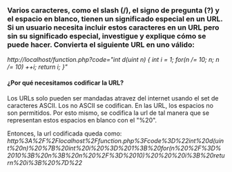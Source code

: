 ### Varios caracteres, como el slash (/), el signo de pregunta (?) y el espacio en blanco, tienen un significado especial en un URL. Si un usuario necesita incluir estos caracteres en un URL pero sin su significado especial, investigue y explique cómo se puede hacer. Convierta el siguiente URL en uno válido:


_http://localhost/function.php?code="int d(uint n) { int i = 1; for(n /= 10; n; n /= 10) ++i; return i; }"_


#### ¿Por qué necesitamos codificar la URL?
Los URLs  solo pueden ser mandadas atravez del internet usando el set de caracteres ASCII. Los no ASCII se codifican.
En las URL, los espacios no son permitidos. Por esto mismo, se codifica la url de tal manera que se representan estos espacios en blanco  con el  "%20".

Entonces, la url codificada queda como:   
_http%3A%2F%2Flocalhost%2Ffunction.php%3Fcode%3D%22int%20d(uint%20n)%20%7B%20int%20i%20%3D%201%3B%20for(n%20%2F%3D%2010%3B%20n%3B%20n%20%2F%3D%2010)%20%20%20i%3B%20return%20i%3B%20%7D%22_

